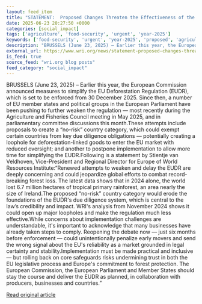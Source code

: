 ```yaml
---
layout: feed_item
title: "STATEMENT:  Proposed Changes Threaten the Effectiveness of the EU Deforestation Regulation"
date: 2025-06-23 20:27:50 +0000
categories: [social_impact]
tags: ['agriculture', 'food-security', 'urgent', 'year-2025']
keywords: ['food-security', 'urgent', 'year-2025', 'proposed', 'agriculture', 'statement', 'changes']
description: "BRUSSELS (June 23, 2025) – Earlier this year, the European Commission announced measures to simplify the EU Deforestation Regulation (EUDR), which is set to ..."
external_url: https://www.wri.org/news/statement-proposed-changes-threaten-effectiveness-eu-deforestation-regulation
is_feed: true
source_feed: "wri.org blog posts"
feed_category: "social_impact"
---
```


BRUSSELS (June 23, 2025) – Earlier this year, the European Commission announced measures to simplify the EU Deforestation Regulation (EUDR), which is set to be enforced from 30 December 2025. Since then, a number of EU member states and political groups in the European Parliament have been pushing to further weaken the regulation — most recently during the Agriculture and Fisheries Council meeting in May 2025, and in parliamentary committee discussions this month.These attempts include proposals to create a “no-risk” country category, which could exempt certain countries from key due diligence obligations — potentially creating a loophole for deforestation-linked goods to enter the EU market with reduced oversight; and another to postpone implementation to allow more time for simplifying the EUDR.Following is a statement by Stientje van Veldhoven, Vice-President and Regional Director for Europe of World Resources Institute:“Renewed attempts to weaken and delay the EUDR are deeply concerning and could jeopardize global efforts to combat record-breaking forest loss. The latest data shows that in 2024 alone, the world lost 6.7 million hectares of tropical primary rainforest, an area nearly the size of Ireland.The proposed “no-risk” country category would erode the foundations of the EUDR's due diligence system, which is central to the law’s credibility and impact. WRI's analysis from November 2024 shows it could open up major loopholes and make the regulation much less effective.While concerns about implementation challenges are understandable, it's important to acknowledge that many businesses have already taken steps to comply. Reopening the debate now — just six months before enforcement — could unintentionally penalize early movers and send the wrong signal about the EU's reliability as a market grounded in legal certainty and stability.Implementation must be made practical and inclusive — but rolling back on core safeguards risks undermining trust in both the EU legislative process and Europe's commitment to forest protection. The European Commission, the European Parliament and Member States should stay the course and deliver the EUDR as planned, in collaboration with producers, businesses and countries.”&nbsp;

[Read original article](https://www.wri.org/news/statement-proposed-changes-threaten-effectiveness-eu-deforestation-regulation)
